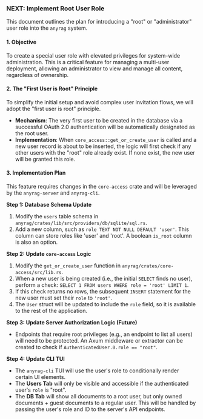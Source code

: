 ### **NEXT: Implement Root User Role**

This document outlines the plan for introducing a "root" or "administrator" user role into the `anyrag` system.

#### **1. Objective**

To create a special user role with elevated privileges for system-wide administration. This is a critical feature for managing a multi-user deployment, allowing an administrator to view and manage all content, regardless of ownership.

#### **2. The "First User is Root" Principle**

To simplify the initial setup and avoid complex user invitation flows, we will adopt the "first user is root" principle.

*   **Mechanism**: The very first user to be created in the database via a successful OAuth 2.0 authentication will be automatically designated as the root user.
*   **Implementation**: When `core_access::get_or_create_user` is called and a new user record is about to be inserted, the logic will first check if any other users with the "root" role already exist. If none exist, the new user will be granted this role.

#### **3. Implementation Plan**

This feature requires changes in the `core-access` crate and will be leveraged by the `anyrag-server` and `anyrag-cli`.

**Step 1: Database Schema Update**
1.  Modify the `users` table schema in `anyrag/crates/lib/src/providers/db/sqlite/sql.rs`.
2.  Add a new column, such as `role TEXT NOT NULL DEFAULT 'user'`. This column can store roles like 'user' and 'root'. A boolean `is_root` column is also an option.

**Step 2: Update `core-access` Logic**
1.  Modify the `get_or_create_user` function in `anyrag/crates/core-access/src/lib.rs`.
2.  When a new user is being created (i.e., the initial `SELECT` finds no user), perform a check: `SELECT 1 FROM users WHERE role = 'root' LIMIT 1`.
3.  If this check returns no rows, the subsequent `INSERT` statement for the new user must set their `role` to `'root'`.
4.  The `User` struct will be updated to include the `role` field, so it is available to the rest of the application.

**Step 3: Update Server Authorization Logic (Future)**
*   Endpoints that require root privileges (e.g., an endpoint to list all users) will need to be protected. An Axum middleware or extractor can be created to check if `AuthenticatedUser.0.role == "root"`.

**Step 4: Update CLI TUI**
*   The `anyrag-cli` TUI will use the user's role to conditionally render certain UI elements.
*   The **Users Tab** will only be visible and accessible if the authenticated user's `role` is "root".
*   The **DB Tab** will show all documents to a root user, but only owned documents + guest documents to a regular user. This will be handled by passing the user's role and ID to the server's API endpoints.